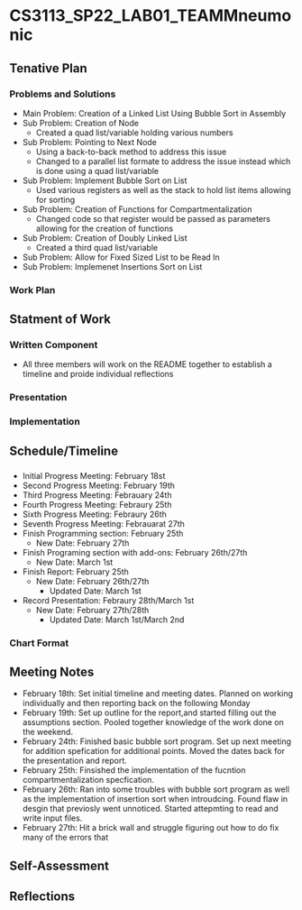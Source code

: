 # CS3113_SP22_LAB01_TEAMMneumonic

## Tenative Plan 
### Problems and Solutions
-   Main Problem: Creation of a Linked List Using Bubble Sort in Assembly 
-  Sub Problem: Creation of Node
   - Created a quad list/variable holding various numbers
-  Sub Problem: Pointing to Next Node
   -  Using a back-to-back method to address this issue
   -   Changed to a parallel list formate to address the issue instead which is done using a quad list/variable
- Sub Problem: Implement Bubble Sort on List
   - Used various registers as well as the stack to hold list items allowing for sorting 
- Sub Problem: Creation of Functions for Compartmentalization
   - Changed code so that register would be passed as parameters allowing for the creation of functions 
- Sub Problem: Creation of Doubly Linked List
   - Created a third quad list/variable 
- Sub Problem: Allow for Fixed Sized List to be Read In 
- Sub Problem: Implemenet Insertions Sort on List

### Work Plan

## Statment of Work 

### Written Component
-  All three members will work on the README together to establish a timeline and proide individual reflections
### Presentation

### Implementation

## Schedule/Timeline 
### 
-  Initial Progress Meeting: February 18st
-  Second Progress Meeting: February 19th
-  Third Progress Meeting: Febrauary 24th 
-  Fourth Progress Meeting: Febraury 25th 
-  Sixth Progress Meeting: Febraury 26th 
-  Seventh Progress Meeting: Febrauarat 27th 
-  Finish Programming section: February 25th 
   - New Date: February 27th      
-  Finish Programing section with add-ons: February 26th/27th
      - New Date: March 1st 
-  Finish Report: February 25th
   - New Date: February 26th/27th 
      - Updated Date: March 1st 
-  Record Presentation: Febraury 28th/March 1st 
   - New Date: February 27th/28th  
      - Updated Date: March 1st/March 2nd 
### Chart Format 
 
## Meeting Notes
-  February 18th: Set initial timeline and meeting dates. Planned on working individually and then reporting back on the following Monday 
-  February 19th: Set up outline for the report,and started filling out the assumptions section. Pooled together knowledge of the work done on the weekend.
-  February 24th: Finished basic bubble sort program. Set up next meeting for addition spefication for additional points. Moved the dates back for the presentation and report.
-  February 25th: Finsished the implementation of the fucntion compartmentalization specfication.  
-  February 26th: Ran into some troubles with bubble sort program as well as the implementation of insertion sort when introudcing. Found flaw in desgin that previosly went unnoticed. Started attepmting to read and write input files. 
-  February 27th: Hit a brick wall and struggle figuring out how to do fix many of the errors that 
 
 ## Self-Assessment 
 
 ## Reflections
 
   
